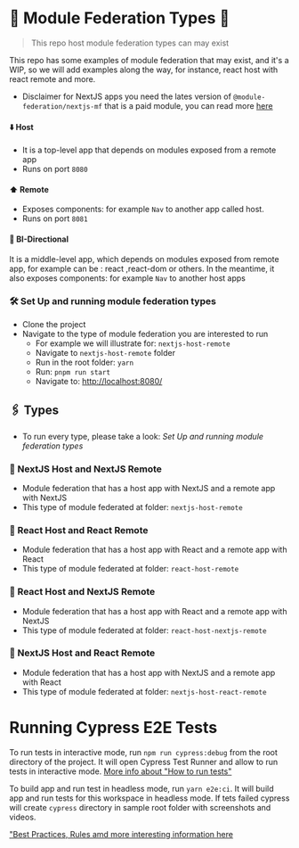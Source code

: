 # 🧰 Module Federation Types 🧰

> This repo host module federation types can may exist

This repo has some examples of module federation that may exist, and it's a WIP, so we will add examples along the way, for instance, react host with react remote and more.

- Disclaimer for NextJS apps you need the lates version of `@module-federation/nextjs-mf` that is a paid module, you can read more [here](https://app.privjs.com/buy/packageDetail?pkg=@module-federation/nextjs-mf)

#### ⬇️ Host

- It is a top-level app that depends on modules exposed from a remote app
- Runs on port `8080`

#### ⬆️ Remote

- Exposes components: for example `Nav` to another app called host.
- Runs on port `8081`

#### 🔄 BI-Directional

It is a middle-level app, which depends on modules exposed from remote app, for example can be : react ,react-dom or others. In the meantime, it also exposes components: for example `Nav` to another host apps

### 🛠️ Set Up and running module federation types

- Clone the project
- Navigate to the type of module federation you are interested to run
  - For example we will illustrate for: `nextjs-host-remote`
  - Navigate to `nextjs-host-remote` folder
  - Run in the root folder: `yarn`
  - Run: `pnpm run start`
  - Navigate to: [http://localhost:8080/](http://localhost:8080/)

## 🖇️ Types

- To run every type, please take a look: _Set Up and running module federation types_

### 💠 NextJS Host and NextJS Remote

- Module federation that has a host app with NextJS and a remote app with NextJS
- This type of module federated at folder: `nextjs-host-remote`

### 💠 React Host and React Remote

- Module federation that has a host app with React and a remote app with React
- This type of module federated at folder: `react-host-remote`

### 💠 React Host and NextJS Remote

- Module federation that has a host app with React and a remote app with NextJS
- This type of module federated at folder: `react-host-nextjs-remote`

### 💠 NextJS Host and React Remote

- Module federation that has a host app with NextJS and a remote app with React
- This type of module federated at folder: `nextjs-host-react-remote`

# Running Cypress E2E Tests

To run tests in interactive mode, run  `npm run cypress:debug` from the root directory of the project. It will open Cypress Test Runner and allow to run tests in interactive mode. [More info about "How to run tests"](../../cypress/README.md#how-to-run-tests)

To build app and run test in headless mode, run `yarn e2e:ci`. It will build app and run tests for this workspace in headless mode. If tets failed cypress will create `cypress` directory in sample root folder with screenshots and videos.

["Best Practices, Rules amd more interesting information here](../../cypress/README.md)
